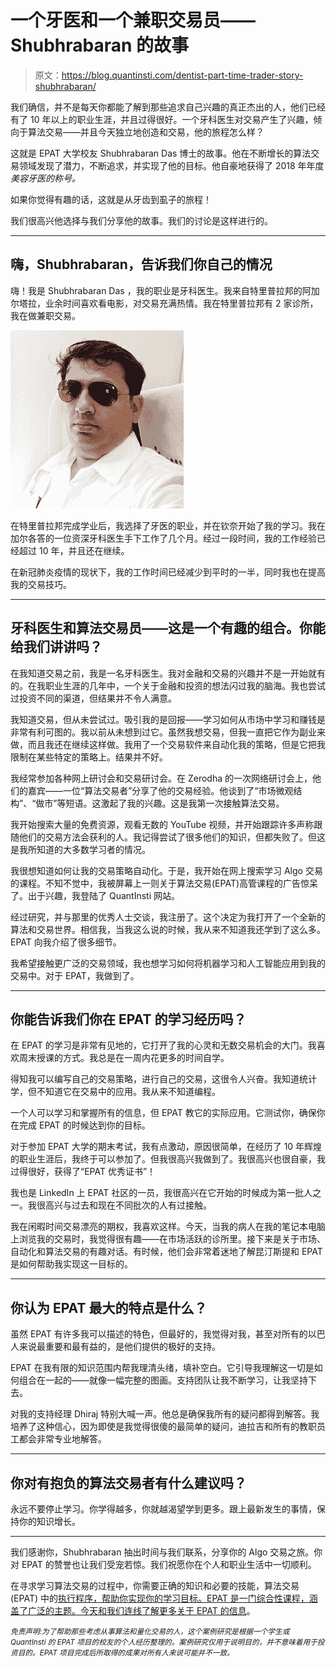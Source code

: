 # 一个牙医和一个兼职交易员——Shubhrabaran 的故事

> 原文：<https://blog.quantinsti.com/dentist-part-time-trader-story-shubhrabaran/>

我们确信，并不是每天你都能了解到那些追求自己兴趣的真正杰出的人，他们已经有了 10 年以上的职业生涯，并且过得很好。一个牙科医生对交易产生了兴趣，倾向于算法交易——并且今天独立地创造和交易，他的旅程怎么样？

这就是 EPAT 大学校友 Shubhrabaran Das 博士的故事。他在不断增长的算法交易领域发现了潜力，不断追求，并实现了他的目标。他自豪地获得了 2018 年年度*美容牙医的称号。*

如果你觉得有趣的话，这就是从牙齿到虱子的旅程！

我们很高兴他选择与我们分享他的故事。我们的讨论是这样进行的。

* * *

## **嗨，Shubhrabaran，告诉我们你自己的情况**

嗨！我是 Shubhrabaran Das ，我的职业是牙科医生。我来自特里普拉邦的阿加尔塔拉，业余时间喜欢看电影，对交易充满热情。我在特里普拉邦有 2 家诊所，我在做兼职交易。

![](img/54a17680d0ebf747eff985f4cdf199d4.png)

在特里普拉邦完成学业后，我选择了牙医的职业，并在钦奈开始了我的学习。我在加尔各答的一位资深牙科医生手下工作了几个月。经过一段时间，我的工作经验已经超过 10 年，并且还在继续。

在新冠肺炎疫情的现状下，我的工作时间已经减少到平时的一半，同时我也在提高我的交易技巧。

* * *

## 牙科医生和算法交易员——这是一个有趣的组合。你能给我们讲讲吗？

在我知道交易之前，我是一名牙科医生。我对金融和交易的兴趣并不是一开始就有的。在我职业生涯的几年中，一个关于金融和投资的想法闪过我的脑海。我也尝试过投资不同的渠道，但结果并不令人满意。

我知道交易，但从未尝试过。吸引我的是回报——学习如何从市场中学习和赚钱是非常有利可图的。我以前从未想到过它。虽然我想交易，但我一直把它作为副业来做，而且我还在继续这样做。我用了一个交易软件来自动化我的策略，但是它把我限制在某些特定的策略上。结果并不好。

我经常参加各种网上研讨会和交易研讨会。在 Zerodha 的一次网络研讨会上，他们的嘉宾——一位“算法交易者”分享了他的交易经验。他谈到了“市场微观结构”、“做市”等短语。这激起了我的兴趣。这是我第一次接触算法交易。

我开始搜索大量的免费资源，观看无数的 YouTube 视频，并开始跟踪许多声称跟随他们的交易方法会获利的人。我记得尝试了很多他们的知识，但都失败了。但这是我所知道的大多数学习者的情况。

我很想知道如何让我的交易策略自动化。于是，我开始在网上搜索学习 Algo 交易的课程。不知不觉中，我被屏幕上一则关于算法交易(EPAT)高管课程的广告惊呆了。出于兴趣，我登陆了 QuantInsti 网站。

经过研究，并与那里的优秀人士交谈，我注册了。这个决定为我打开了一个全新的算法和交易世界。相信我，当我这么说的时候，我从来不知道我还学到了这么多。EPAT 向我介绍了很多细节。

我希望接触更广泛的交易领域，我也想学习如何将机器学习和人工智能应用到我的交易中。对于 EPAT，我做到了。

* * *

## 你能告诉我们你在 EPAT 的学习经历吗？

在 EPAT 的学习是非常有见地的，它打开了我的心灵和无数交易机会的大门。我喜欢周末授课的方式。我总是在一周内花更多的时间自学。

得知我可以编写自己的交易策略，进行自己的交易，这很令人兴奋。我知道统计学，但不知道它在交易中的应用。我从来不知道编程。

一个人可以学习和掌握所有的信息，但 EPAT 教它的实际应用。它测试你，确保你在完成 EPAT 的时候达到你的目标。

对于参加 EPAT 大学的期末考试，我有点激动，原因很简单，在经历了 10 年辉煌的职业生涯后，我终于可以参加了。但我很高兴我做到了。我很高兴也很自豪，我过得很好，获得了“EPAT 优秀证书”！

我也是 LinkedIn 上 EPAT 社区的一员，我很高兴在它开始的时候成为第一批人之一。我很高兴与过去和现在不同批次的人有过接触。

我在闲暇时间交易漂亮的期权，我喜欢这样。今天，当我的病人在我的笔记本电脑上浏览我的交易时，我觉得很有趣——在市场活跃的诊所里。接下来是关于市场、自动化和算法交易的有趣对话。有时候，他们会非常着迷地了解昆汀斯提和 EPAT 是如何帮助我实现这一目标的。

* * *

## 你认为 EPAT 最大的特点是什么？

虽然 EPAT 有许多我可以描述的特色，但最好的，我觉得对我，甚至对所有的以巴人来说最重要和最有益的，是他们提供的极好的支持。

EPAT 在我有限的知识范围内帮我理清头绪，填补空白。它引导我理解这一切是如何组合在一起的——就像一幅完整的图画。支持团队让我不断学习，让我坚持下去。

对我的支持经理 Dhiraj 特别大喊一声。他总是确保我所有的疑问都得到解答。我培养了这种信心，因为即使是我觉得很傻的最简单的疑问，迪拉吉和所有的教职员工都会非常专业地解答。

* * *

## 你对有抱负的算法交易者有什么建议吗？

永远不要停止学习。你学得越多，你就越渴望学到更多。跟上最新发生的事情，保持你的知识增长。

* * *

我们感谢你，Shubhrabaran 抽出时间与我们联系，分享你的 Algo 交易之旅。你对 EPAT 的赞誉也让我们受宠若惊。我们祝愿你在个人和职业生活中一切顺利。

在寻求学习算法交易的过程中，你需要正确的知识和必要的技能，算法交易(EPAT) 中的[执行程序，帮助你实现你的学习目标。EPAT 是一门综合性课程，涵盖了广泛的主题。今天和我们连线](https://www.quantinsti.com/epat)[了解更多关于 EPAT 的信息](https://www.quantinsti.com/epat)。

*<small>免责声明:为了帮助那些考虑从事算法和量化交易的人，这个案例研究是根据一个学生或 QuantInsti 的 EPAT 项目的校友的个人经历整理的。案例研究仅用于说明目的，并不意味着用于投资目的。EPAT 项目完成后所取得的成果对所有人来说可能并不一致。</small>*